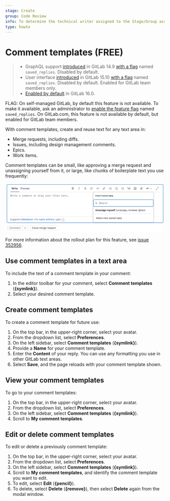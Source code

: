 ```yaml
---
stage: Create
group: Code Review
info: To determine the technical writer assigned to the Stage/Group associated with this page, see https://about.gitlab.com/handbook/product/ux/technical-writing/#assignments
type: howto
---
```


# Comment templates **(FREE)**

> - GraphQL support [introduced](https://gitlab.com/gitlab-org/gitlab/-/issues/352956) in GitLab 14.9 [with a flag](../../administration/feature_flags.md) named `saved_replies`. Disabled by default.
> - User interface [introduced](https://gitlab.com/gitlab-org/gitlab/-/merge_requests/113232) in GitLab 15.10 [with a flag](../../administration/feature_flags.md) named `saved_replies`. Disabled by default. Enabled for GitLab team members only.
> - [Enabled by default](https://gitlab.com/gitlab-org/gitlab/-/merge_requests/119468) in GitLab 16.0.

FLAG:
On self-managed GitLab, by default this feature is not available. To make it available, ask an administrator to [enable the feature flag](../../administration/feature_flags.md) named `saved_replies`.
On GitLab.com, this feature is not available by default, but enabled for GitLab team members.

With comment templates, create and reuse text for any text area in:

- Merge requests, including diffs.
- Issues, including design management comments.
- Epics.
- Work items.

Comment templates can be small, like approving a merge request and unassigning yourself from it,
or large, like chunks of boilerplate text you use frequently:

![Comment templates dropdown list](img/saved_replies_dropdown_v15_10.png)

For more information about the rollout plan for this feature, see [issue 352956](https://gitlab.com/gitlab-org/gitlab/-/issues/352956).

## Use comment templates in a text area

To include the text of a comment template in your comment:

1. In the editor toolbar for your comment, select **Comment templates** (**{symlink}**).
1. Select your desired comment template.

## Create comment templates

To create a comment template for future use:

1. On the top bar, in the upper-right corner, select your avatar.
1. From the dropdown list, select **Preferences**.
1. On the left sidebar, select **Comment templates** (**{symlink}**).
1. Provide a **Name** for your comment template.
1. Enter the **Content** of your reply. You can use any formatting you use in
   other GitLab text areas.
1. Select **Save**, and the page reloads with your comment template shown.

## View your comment templates

To go to your comment templates:

1. On the top bar, in the upper-right corner, select your avatar.
1. From the dropdown list, select **Preferences**.
1. On the left sidebar, select **Comment templates** (**{symlink}**).
1. Scroll to **My comment templates**.

## Edit or delete comment templates

To edit or delete a previously comment template:

1. On the top bar, in the upper-right corner, select your avatar.
1. From the dropdown list, select **Preferences**.
1. On the left sidebar, select **Comment templates** (**{symlink}**).
1. Scroll to **My comment templates**, and identify the comment template you want to edit.
1. To edit, select **Edit** (**{pencil}**).
1. To delete, select **Delete** (**{remove}**), then select **Delete** again from the modal window.
